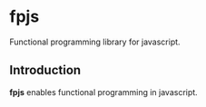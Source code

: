 # fpjs
Functional programming library for javascript.

## Introduction
**fpjs** enables functional programming in javascript.
